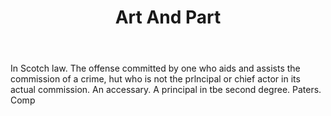 ---
title: Art And Part
letter: A
permalink: "/definitions/bld-art-and-part.html"
body: In Scotch law. The offense committed by one who aids and assists the commission
  of a crime, hut who is not the prlncipal or chief actor in its actual commission.
  An accessary. A principal in tbe second degree. Paters. Comp
published_at: '2018-07-07'
source: Black's Law Dictionary 2nd Ed (1910)
layout: post
---